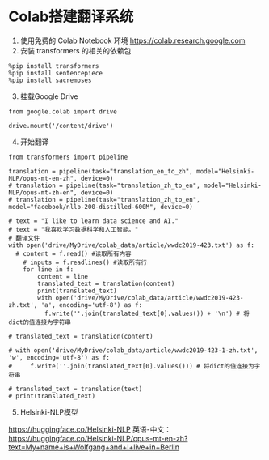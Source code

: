 # Colab搭建翻译系统
1. 使用免费的 Colab Notebook 环境
https://colab.research.google.com
2. 安装 transformers 的相关的依赖包
```
%pip install transformers
%pip install sentencepiece
%pip install sacremoses
```
3. 挂载Google Drive
```
from google.colab import drive

drive.mount('/content/drive')
```
4. 开始翻译
```
from transformers import pipeline

translation = pipeline(task="translation_en_to_zh", model="Helsinki-NLP/opus-mt-en-zh", device=0)
# translation = pipeline(task="translation_zh_to_en", model="Helsinki-NLP/opus-mt-zh-en", device=0)
# translation = pipeline(task="translation_zh_to_en", model="facebook/nllb-200-distilled-600M", device=0)

# text = "I like to learn data science and AI."
# text = "我喜欢学习数据科学和人工智能。"
# 翻译文件
with open('drive/MyDrive/colab_data/article/wwdc2019-423.txt') as f:
  # content = f.read() #读取所有内容
    # inputs = f.readlines() #读取所有行
    for line in f:
        content = line
        translated_text = translation(content)
        print(translated_text)
        with open('drive/MyDrive/colab_data/article/wwdc2019-423-zh.txt', 'a', encoding='utf-8') as f:
          f.write(''.join(translated_text[0].values()) + '\n') # 将dict的值连接为字符串

# translated_text = translation(content)

# with open('drive/MyDrive/colab_data/article/wwdc2019-423-1-zh.txt', 'w', encoding='utf-8') as f:
#     f.write(''.join(translated_text[0].values())) # 将dict的值连接为字符串

# translated_text = translation(text)
# print(translated_text)
```
5. Helsinki-NLP模型

https://huggingface.co/Helsinki-NLP
英语-中文：
https://huggingface.co/Helsinki-NLP/opus-mt-en-zh?text=My+name+is+Wolfgang+and+I+live+in+Berlin